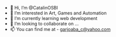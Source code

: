 - 👋 Hi, I’m @CatalinOSBI
- 👀 I’m interested in Art, Games and Automation
- 🌱 I’m currently learning web development
- 💞️ I’m looking to collaborate on ...
- 📫 You can find me at - garjoaba_c@yahoo.com

<!---
CatalinOSBI/CatalinOSBI is a ✨ special ✨ repository because its `README.md` (this file) appears on your GitHub profile.
You can click the Preview link to take a look at your changes.
--->
